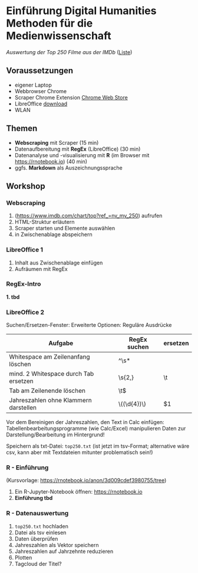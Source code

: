 # Einführung Digital Humanities Methoden für die Medienwissenschaft

_Auswertung der Top 250 Filme aus der IMDb_ ([Liste](https://www.imdb.com/chart/top?ref_=nv_mv_250))

## Voraussetzungen
* eigener Laptop
* Webbrowser Chrome
* Scraper Chrome Extension [Chrome Web Store](https://chrome.google.com/webstore/detail/scraper/mbigbapnjcgaffohmbkdlecaccepngjd)
* LibreOffice [download](https://de.libreoffice.org/)
* WLAN

## Themen
* __Webscraping__ mit Scraper (15 min)
* Datenaufbereitung mit __RegEx__ (LibreOffice) (30 min)
* Datenanalyse und -visualisierung mit __R__ (im Browser mit https://rnotebook.io) (40 min)
* ggfs. __Markdown__ als Auszeichnungssprache

## Workshop
### Webscraping
1. (https://www.imdb.com/chart/top?ref_=nv_mv_250) aufrufen
1. HTML-Struktur erläutern
1. Scraper starten und Elemente auswählen
1. in Zwischenablage abspeichern

### LibreOffice 1
1. Inhalt aus Zwischenablage einfügen
1. Aufräumen mit RegEx

### RegEx-Intro
__1. tbd__

### LibreOffice 2
Suchen/Ersetzen-Fenster: Erweiterte Optionen: Reguläre Ausdrücke

|Aufgabe|RegEx suchen| ersetzen|
|----|----|----|
|Whitespace am Zeilenanfang löschen| ^\s*| |
|mind. 2 Whitespace durch Tab ersetzen| \s{2,}|\t|
|Tab am Zeilenende löschen| \t$ | |
|Jahreszahlen ohne Klammern darstellen|\\((\d{4})\\)|$1|

Vor dem Bereinigen der Jahreszahlen, den Text in Calc einfügen: Tabellenbearbeitungsprogramme (wie Calc/Excel) manipulieren Daten zur Darstellung/Bearbeitung im Hintergrund!

Speichern als txt-Datei: `top250.txt` (ist jetzt im tsv-Format; alternative wäre csv, kann aber mit Textdateien mitunter problematisch sein!)

### R - Einführung
(Kursvorlage: https://rnotebook.io/anon/3d009cdef3980755/tree)

1. Ein R-Jupyter-Notebook öffnen: https://rnotebook.io
1. __Einführung tbd__

### R - Datenauswertung
1. `top250.txt` hochladen
1. Datei als tsv einlesen
1. Daten überprüfen
1. Jahreszahlen als Vektor speichern
1. Jahreszahlen auf Jahrzehnte reduzieren
1. Plotten
1. Tagcloud der Titel?

